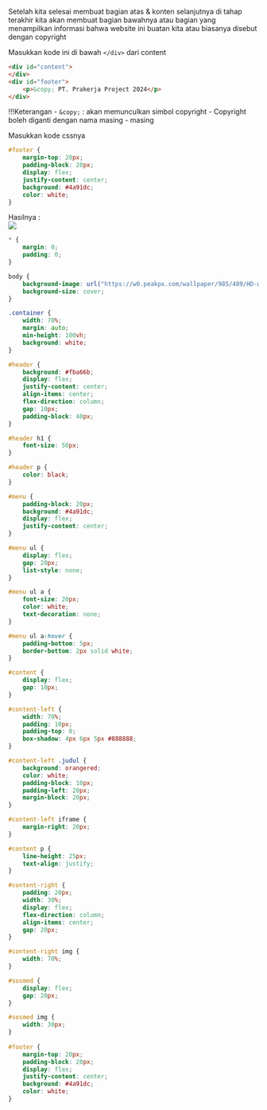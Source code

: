 Setelah kita selesai membuat bagian atas & konten selanjutnya di tahap terakhir kita akan membuat bagian bawahnya atau bagian yang menampilkan informasi bahwa website ini buatan kita atau biasanya disebut dengan copyright  
  
Masukkan kode ini di bawah `</div>` dari content  
  
```html title="index.html"
<div id="content">
</div>
<div id="footer">
    <p>&copy; PT. Prakerja Project 2024</p>
</div>
```  
  
!!!Keterangan
    - `&copy;` : akan memunculkan simbol copyright
    - Copyright boleh diganti dengan nama masing - masing  
  
Masukkan kode cssnya  
  
```CSS title="style.css"
#footer {
    margin-top: 20px;
    padding-block: 20px;
    display: flex;
    justify-content: center;
    background: #4a91dc;
    color: white;
}
```  
  
Hasilnya :  
![](https://i.ibb.co.com/F7MNGZD/pkr31.png)  
  
  
```css title="style.css"
* {
    margin: 0;
    padding: 0;
}

body {
    background-image: url("https://w0.peakpx.com/wallpaper/985/489/HD-wallpaper-premium-abstract-black-background-with-line-stripes-pattern-dynamic-tech-graphic-banner-design-vector-corporate-background.jpg");
    background-size: cover;
}

.container {
    width: 70%;
    margin: auto;
    min-height: 100vh;
    background: white;
}

#header {
    background: #fba66b;
    display: flex;
    justify-content: center;
    align-items: center;
    flex-direction: column;
    gap: 10px;
    padding-block: 40px;
}

#header h1 {
    font-size: 50px;
}

#header p {
    color: black;
}

#menu {
    padding-block: 20px;
    background: #4a91dc;
    display: flex;
    justify-content: center;
}

#menu ul {
    display: flex;
    gap: 20px;
    list-style: none;
}

#menu ul a {
    font-size: 20px;
    color: white;
    text-decoration: none;
}

#menu ul a:hover {
    padding-bottom: 5px;
    border-bottom: 2px solid white;
}

#content {
    display: flex;
    gap: 10px;
}

#content-left {
    width: 70%;
    padding: 10px;
    padding-top: 0;
    box-shadow: 4px 6px 5px #888888;
}

#content-left .judul {
    background: orangered;
    color: white;
    padding-block: 10px;
    padding-left: 20px;
    margin-block: 20px;
}

#content-left iframe {
    margin-right: 20px;
}

#content p {
    line-height: 25px;
    text-align: justify;
}

#content-right {
    padding: 20px;
    width: 30%;
    display: flex;
    flex-direction: column;
    align-items: center;
    gap: 20px;
}

#content-right img {
    width: 70%;
}

#sosmed {
    display: flex;
    gap: 20px;
}

#sosmed img {
    width: 30px;
}
  
#footer {
    margin-top: 20px;
    padding-block: 20px;
    display: flex;
    justify-content: center;
    background: #4a91dc;
    color: white;
}
```